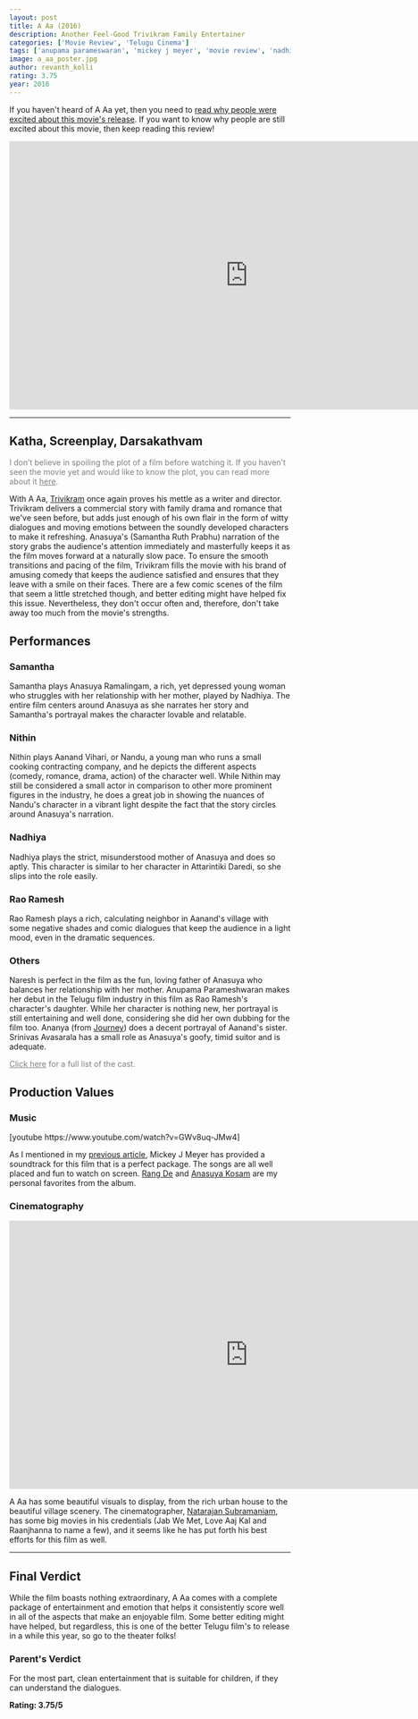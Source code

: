 ```yaml
---
layout: post
title: A Aa (2016)
description: Another Feel-Good Trivikram Family Entertainer
categories: ['Movie Review', 'Telugu Cinema']
tags: ['anupama parameswaran', 'mickey j meyer', 'movie review', 'nadhiya', 'naresh', 'natarajan subramaniam', 'nithin', 'rao ramesh', 'samantha', 'telugu movie', 'trivikram']
image: a_aa_poster.jpg
author: revanth_kolli
rating: 3.75
year: 2016
---
```


If you haven't heard of A Aa yet, then you need to <a href="http://manasulomaatalu.com/2016/05/31/5-things-that-are-exciting-about-a-aa/" target="_blank">read why people were excited about this movie's release</a>. If you want to know why people are still excited about this movie, then keep reading this review!

<iframe width="853" height="480" src="https://www.youtube.com/embed/V4KdbX1xvaI" frameborder="0" allowfullscreen></iframe>

<hr />

<h2><span class="review_header">Katha, Screenplay, Darsakathvam</span></h2>
<span style="color:#808080;">I don’t believe in spoiling the plot of a film before watching it. If you haven’t seen the movie yet and would like to know the plot, you can read more about it <a style="color:#808080;" href="http://www.imdb.com/title/tt5684466/plotsummary?ref_=tt_stry_pl" target="_blank">here</a>.</span>

With A Aa, <a href="https://en.wikipedia.org/wiki/Trivikram_Srinivas" target="_blank">Trivikram</a> once again proves his mettle as a writer and director. Trivikram delivers a commercial story with family drama and romance that we've seen before, but adds just enough of his own flair in the form of witty dialogues and moving emotions between the soundly developed characters to make it refreshing. Anasuya's (Samantha Ruth Prabhu) narration of the story grabs the audience's attention immediately and masterfully keeps it as the film moves forward at a naturally slow pace. To ensure the smooth transitions and pacing of the film, Trivikram fills the movie with his brand of amusing comedy that keeps the audience satisfied and ensures that they leave with a smile on their faces. There are a few comic scenes of the film that seem a little stretched though, and better editing might have helped fix this issue. Nevertheless, they don't occur often and, therefore, don't take away too much from the movie's strengths.
<h2><span class="review_header">Performances</span></h2>
<h3>Samantha</h3>
Samantha plays Anasuya Ramalingam, a rich, yet depressed young woman who struggles with her relationship with her mother, played by Nadhiya. The entire film centers around Anasuya as she narrates her story and Samantha's portrayal makes the character lovable and relatable.
<h3>Nithin</h3>
Nithin plays Aanand Vihari, or Nandu, a young man who runs a small cooking contracting company, and he depicts the different aspects (comedy, romance, drama, action) of the character well. While Nithin may still be considered a small actor in comparison to other more prominent figures in the industry, he does a great job in showing the nuances of Nandu's character in a vibrant light despite the fact that the story circles around Anasuya's narration.
<h3>Nadhiya</h3>
Nadhiya plays the strict, misunderstood mother of Anasuya and does so aptly. This character is similar to her character in Attarintiki Daredi, so she slips into the role easily.
<h3>Rao Ramesh</h3>
Rao Ramesh plays a rich, calculating neighbor in Aanand's village with some negative shades and comic dialogues that keep the audience in a light mood, even in the dramatic sequences.
<h3>Others</h3>
Naresh is perfect in the film as the fun, loving father of Anasuya who balances her relationship with her mother. Anupama Parameshwaran makes her debut in the Telugu film industry in this film as Rao Ramesh's character's daughter. While her character is nothing new, her portrayal is still entertaining and well done, considering she did her own dubbing for the film too. Ananya (from <a href="https://en.wikipedia.org/wiki/Engaeyum_Eppothum" target="_blank">Journey</a>) does a decent portrayal of Aanand's sister. Srinivas Avasarala has a small role as Anasuya's goofy, timid suitor and is adequate.

<span style="color:#808080;"><a style="color:#808080;" href="https://en.wikipedia.org/wiki/A_Aa#Cast" target="_blank">Click here</a> for a full list of the cast.</span>
<h2><span class="review_header">Production Values</span></h2>
<h3>Music</h3>
[youtube https://www.youtube.com/watch?v=GWv8uq-JMw4]

As I mentioned in my <a href="http://manasulomaatalu.com/2016/05/31/5-things-that-are-exciting-about-a-aa/" target="_blank">previous article</a>, Mickey J Meyer has provided a soundtrack for this film that is a perfect package. The songs are all well placed and fun to watch on screen. <a href="https://www.youtube.com/watch?v=ySo5O2waS9o" target="_blank">Rang De</a> and <a href="https://www.youtube.com/watch?v=RFj_RbKIzZ0" target="_blank">Anasuya Kosam</a> are my personal favorites from the album.
<h3>Cinematography</h3>
<iframe width="853" height="480" src="https://www.youtube.com/embed/LVgUY9upMyU" frameborder="0" allowfullscreen></iframe>

A Aa has some beautiful visuals to display, from the rich urban house to the beautiful village scenery. The cinematographer, <a href="https://en.wikipedia.org/wiki/Natarajan_Subramaniam" target="_blank">Natarajan Subramaniam</a>, has some big movies in his credentials (Jab We Met, Love Aaj Kal and Raanjhanna to name a few), and it seems like he has put forth his best efforts for this film as well.

<hr />

<h2><span class="review_header">Final Verdict</span></h2>
While the film boasts nothing extraordinary, A Aa comes with a complete package of entertainment and emotion that helps it consistently score well in all of the aspects that make an enjoyable film. Some better editing might have helped, but regardless, this is one of the better Telugu film's to release in a while this year, so go to the theater folks!
<h3>Parent's Verdict</h3>
For the most part, clean entertainment that is suitable for children, if they can understand the dialogues.

<strong>Rating: <span class="positive_review">3.75</span>/5</strong>
